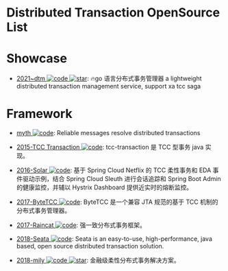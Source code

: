 # Distributed Transaction OpenSource List

# Showcase

- [2021~dtm ![code](https://ng-tech.icu/assets/code.svg) ![star](https://img.shields.io/github/stars/dtm-labs/dtm)](https://github.com/dtm-labs/dtm): 🔥go 语言分布式事务管理器 a lightweight distributed transaction management service, support xa tcc saga

# Framework

- [myth ![code](https://ng-tech.icu/assets/code.svg)](https://github.com/dromara/myth): Reliable messages resolve distributed transactions

- [2015-TCC Transaction ![code](https://ng-tech.icu/assets/code.svg)](https://github.com/changmingxie/tcc-transaction): tcc-transaction 是 TCC 型事务 java 实现。

- [2016-Solar ![code](https://ng-tech.icu/assets/code.svg)](https://github.com/prontera/spring-cloud-rest-tcc): 基于 Spring Cloud Netflix 的 TCC 柔性事务和 EDA 事件驱动示例，结合 Spring Cloud Sleuth 进行会话追踪和 Spring Boot Admin 的健康监控，并辅以 Hystrix Dashboard 提供近实时的熔断监控。

- [2017-ByteTCC ![code](https://ng-tech.icu/assets/code.svg)](https://github.com/liuyangming/ByteTCC): ByteTCC 是一个兼容 JTA 规范的基于 TCC 机制的分布式事务管理器。

- [2017-Raincat ![code](https://ng-tech.icu/assets/code.svg)](https://github.com/dromara/raincat): 强一致分布式事务框架。

- [2018-Seata ![code](https://ng-tech.icu/assets/code.svg)](https://github.com/seata/Seata): Seata is an easy-to-use, high-performance, java based, open source distributed transaction solution.

- [2018-mily ![code](https://ng-tech.icu/assets/code.svg) ![star](https://img.shields.io/github/stars/dromara/hmily)](https://github.com/dromara/hmily): 金融级柔性分布式事务解决方案。
